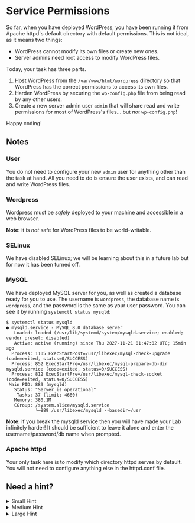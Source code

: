 # Service Permissions

So far, when you have deployed WordPress, you have been running it from Apache httpd's default directory with default permissions. This is not ideal, as it means two things:

 - WordPress cannot modify its own files or create new ones.
 - Server admins need root access to modify WordPress files.

Today, your task has three parts.

1. Host WordPress from the ```/var/www/html/wordpress``` directory so that WordPress has the correct permissions to access its own files.
2. Harden WordPress by securing the `wp-config.php` file from being read by any other users.
3. Create a new server admin user `admin` that will share read and write permissions for most of WordPress's files... but *not* `wp-config.php`!

Happy coding!

## Notes

### User
You do not need to configure your new `admin` user for anything other than the task at hand. All you need to do is ensure the user exists, and can read and write WordPress files.

### Wordpress
Wordpress must be *safely* deployed to your machine and accessible in a web browser.

**Note:** it is *not* safe for WordPress files to be world-writable. 

### SELinux

We have disabled SELinux; we will be learning about this in a future lab but for now it has been turned off.

### MySQL

We have deployed MySQL server for you, as well as created a database ready for you to use. The username is `wordpress`, the database name is `wordpress`, and the password is the same as your user password. You can see it by running `systemctl status mysqld`:

```
$ systemctl status mysqld
● mysqld.service - MySQL 8.0 database server
   Loaded: loaded (/usr/lib/systemd/system/mysqld.service; enabled; vendor preset: disabled)
   Active: active (running) since Thu 2027-11-21 01:47:02 UTC; 15min ago
  Process: 1105 ExecStartPost=/usr/libexec/mysql-check-upgrade (code=exited, status=0/SUCCESS)
  Process: 852 ExecStartPre=/usr/libexec/mysql-prepare-db-dir mysqld.service (code=exited, status=0/SUCCESS)
  Process: 812 ExecStartPre=/usr/libexec/mysql-check-socket (code=exited, status=0/SUCCESS)
 Main PID: 889 (mysqld)
   Status: "Server is operational"
    Tasks: 37 (limit: 4680)
   Memory: 380.1M
   CGroup: /system.slice/mysqld.service
           └─889 /usr/libexec/mysqld --basedir=/usr
```

**Note:** if you break the mysqld service then you will have made your Lab infinitely harder! It should be sufficient to leave it alone and enter the username/password/db name when prompted.

### Apache httpd

Your only task here is to modify which directory httpd serves by default. You will not need to configure anything else in the httpd.conf file.

## Need a hint?

<details>
<summary>Small Hint</summary>
<br>
You need to configure Apache httpd to serve documents from a different directory from the default. Where do you think Apache stores this configuration?
</details>

<details>
<summary>Medium Hint</summary>
<br>
After you've deployed WordPress, you need to modify WordPress file permissions in three ways, to achieve three things. You can do this with three commands.
</details>

<details>
<summary>Large Hint</summary>
<br>

</details>